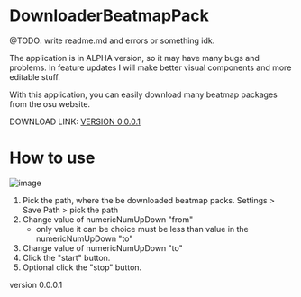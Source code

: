 # DownloaderBeatmapPack
@TODO: write readme.md and errors or something idk.

The application is in ALPHA version, so it may have many bugs and problems. In feature updates I will make better visual components and more editable stuff.

With this application, you can easily download many beatmap packages from the osu website.

DOWNLOAD LINK: [VERSION 0.0.0.1](http://mateuszokruch.pl/downloads/DownloaderBeatmapPack.zip)






# How to use

![image](https://github.com/okrmateusz/DownloaderBeatmapPack/assets/39056163/4c42d1a6-8740-404f-a190-5deef866d665)

1. Pick the path, where the be downloaded beatmap packs.
   Settings > Save Path > pick the path
2. Change value of numericNumUpDown "from"
   - only value it can be choice must be less than value in the numericNumUpDown "to"
3. Change value of numericNumUpDown "to"
4. Click the "start" button.
5. Optional click the "stop" button.

version 0.0.0.1
